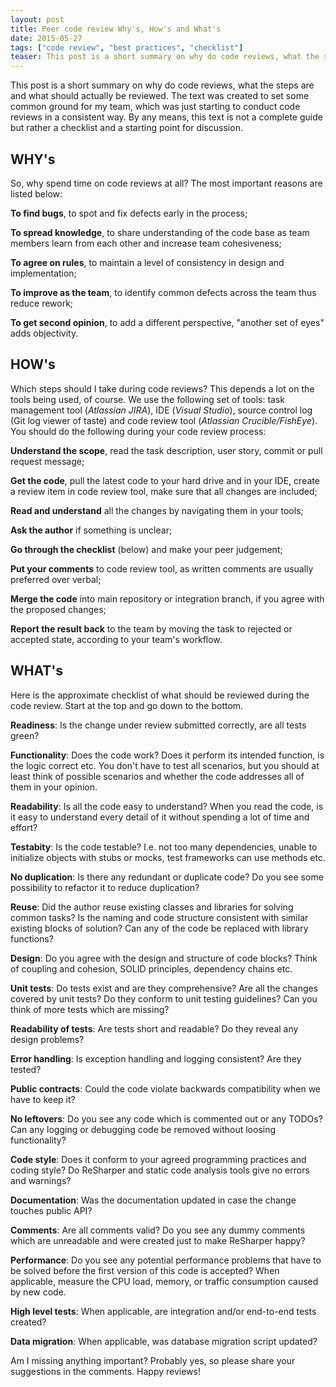 ```yaml
---
layout: post
title: Peer code review Why's, How's and What's
date: 2015-05-27
tags: ["code review", "best practices", "checklist"]
teaser: This post is a short summary on why do code reviews, what the steps are and what should actually be reviewed. The text was created to set some common ground for my team, which was just starting to conduct code reviews in a consistent way. By any means, this text is not a complete guide but rather a checklist and a starting point for discussion. Get familiar with my 5 WHY's, 8 HOW's and 18 WHAT's of code review.
---
```

This post is a short summary on why do code reviews, what the steps are and what should actually be reviewed. The text was created to set some common ground for my team, which was just starting to conduct code reviews in a consistent way. By any means, this text is not a complete guide but rather a checklist and a starting point for discussion.

WHY's
-----
So, why spend time on code reviews at all? The most important reasons are listed below:

**To find bugs**, to spot and fix defects early in the process;

**To spread knowledge**, to share understanding of the code base as team members learn from each other and increase team cohesiveness;

**To agree on rules**, to maintain a level of consistency in design and implementation;

**To improve as the team**, to identify common defects across the team thus reduce rework;

**To get second opinion**, to add a different perspective, "another set of eyes" adds objectivity.
 

HOW's
-----
Which steps should I take during code reviews? This depends a lot on the tools being used, of course. We use the following set of tools: task management tool (_Atlassian JIRA_), IDE (_Visual Studio_), source control log (Git log viewer of taste) and code review tool (_Atlassian Crucible/FishEye_). 
You should do the following during your code review process:

**Understand the scope**, read the task description, user story, commit or pull request message;

**Get the code**, pull the latest code to your hard drive and in your IDE, create a review item in code review tool, make sure that all changes are included;

**Read and understand** all the changes by navigating them in your tools;

**Ask the author** if something is unclear;

**Go through the checklist** (below) and make your peer judgement;

**Put your comments** to code review tool, as written comments are usually preferred over verbal;

**Merge the code** into main repository or integration branch, if you agree with the proposed changes;

**Report the result back** to the team by moving the task to rejected or accepted state, according to your team's workflow.


WHAT's
------
Here is the approximate checklist of what should be reviewed during the code review. Start at the top and go down to the bottom.

**Readiness**: Is the change under review submitted correctly, are all tests green?

**Functionality**: Does the code work? Does it perform its intended function, is the logic correct etc. You don't have to test all scenarios, but you should at least think of possible scenarios and whether the code addresses all of them in your opinion.

**Readability**: Is all the code easy to understand? When you read the code, is it easy to understand every detail of it without spending a lot of time and effort?

**Testabity**: Is the code testable? I.e. not too many dependencies, unable to initialize objects with stubs or mocks, test frameworks can use methods etc.

**No duplication**: Is there any redundant or duplicate code? Do you see some possibility to refactor it to reduce duplication? 

**Reuse**: Did the author reuse existing classes and libraries for solving common tasks? Is the naming and code structure consistent with similar existing blocks of solution? Can any of the code be replaced with library functions?

**Design**: Do you agree with the design and structure of code blocks? Think of coupling and cohesion, SOLID principles, dependency chains etc.

**Unit tests**: Do tests exist and are they comprehensive? Are all the changes covered by unit tests? Do they conform to unit testing guidelines? Can you think of more tests which are missing?

**Readability of tests**: Are tests short and readable? Do they reveal any design problems?

**Error handling**: Is exception handling and logging consistent? Are they tested?

**Public contracts**: Could the code violate backwards compatibility when we have to keep it?

**No leftovers**: Do you see any code which is commented out or any TODOs? Can any logging or debugging code be removed without loosing functionality?

**Code style**: Does it conform to your agreed programming practices and coding style? Do ReSharper and static code analysis tools give no errors and warnings?

**Documentation**: Was the documentation updated in case the change touches public API?

**Comments**: Are all comments valid? Do you see any dummy comments which are unreadable and were created just to make ReSharper happy?

**Performance**: Do you see any potential performance problems that have to be solved before the first version of this code is accepted? When applicable, measure the CPU load, memory, or traffic consumption caused by new code.

**High level tests**: When applicable, are integration and/or end-to-end tests created?

**Data migration**: When applicable, was database migration script updated?

Am I missing anything important? Probably yes, so please share your suggestions in the comments. 
Happy reviews!